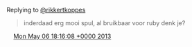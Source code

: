 Replying to [@rikkertkoppes](https://twitter.com/rikkertkoppes/status/331127046782730241)

> inderdaad erg mooi spul, al bruikbaar voor ruby denk je?

<img src="../../media/tweet.ico" width="12" /> [Mon May 06 18:16:08 +0000 2013](https://twitter.com/DromerDenker/status/331472463902957568)